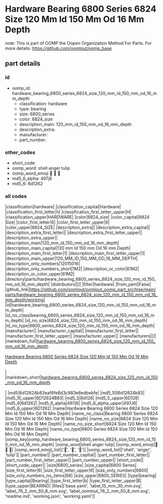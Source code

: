 # Hardware Bearing 6800 Series 6824 Size 120 Mm Id 150 Mm Od 16 Mm Depth  

note: This is part of OOMP the Oopen Organization Method For Parts. For more details: https://github.com/oomlout/oomp_base

##  part details





### id
* oomp_id: hardware_bearing_6800_series_6824_size_120_mm_id_150_mm_od_16_mm_depth
  * classification: hardware
  * type: bearing
  * size: 6800_series
  * color: 6824_size
  * description_main: 120_mm_id_150_mm_od_16_mm_depth
  * description_extra: 
  * manufacturer: 
  * part_number: 

### other_codes
* short_code: 
* oomp_word: shell anger tulip
* oomp_word_emoji :shell: :anger: :tulip:
* md5_6_alpha: 497j6
* md5_6: 6d1262

### all codes 
|classification|hardware|
|classification_capital|Hardware|
|classification_first_letter|h|
|classification_first_letter_upper|H|
|classification_upper|HARDWARE|
|color|6824_size|
|color_capital|6824 Size|
|color_first_letter|6|
|color_first_letter_upper|6|
|color_upper|6824_SIZE|
|description_extra||
|description_extra_capital||
|description_extra_first_letter||
|description_extra_first_letter_upper||
|description_extra_upper||
|description_main|120_mm_id_150_mm_od_16_mm_depth|
|description_main_capital|120 mm Id 150 mm Od 16 mm Depth|
|description_main_first_letter|1|
|description_main_first_letter_upper|1|
|description_main_upper|120_MM_ID_150_MM_OD_16_MM_DEPTH|
|description_only_numbers|12015016|
|description_only_numbers_short|1M2|
|description_or_color|61M2|
|description_or_color_upper|61M2|
|directory|parts/hardware_bearing_6800_series_6824_size_120_mm_id_150_mm_od_16_mm_depth|
|distributors|[]|
|filter|hardware|
|from_yaml|False|
|github_link|https://github.com/oomlout/oomlout_oomp_part_src/tree/main/parts/hardware_bearing_6800_series_6824_size_120_mm_id_150_mm_od_16_mm_depth/working|
|id|hardware_bearing_6800_series_6824_size_120_mm_id_150_mm_od_16_mm_depth|
|id_no_class|bearing_6800_series_6824_size_120_mm_id_150_mm_od_16_mm_depth|
|id_no_size|6824_size_120_mm_id_150_mm_od_16_mm_depth|
|id_no_type|6800_series_6824_size_120_mm_id_150_mm_od_16_mm_depth|
|manufacturer||
|manufacturer_capital||
|manufacturer_first_letter||
|manufacturer_first_letter_upper||
|manufacturer_upper||
|manufacturers|[]|
|markdown_full|[hardware_bearing_6800_series_6824_size_120_mm_id_150_mm_od_16_mm_depth](https://github.com/oomlout/oomlout_oomp_part_src/tree/main/parts/hardware_bearing_6800_series_6824_size_120_mm_id_150_mm_od_16_mm_depth/working)<br>[](https://github.com/oomlout/oomlout_oomp_part_src/tree/main/parts/hardware_bearing_6800_series_6824_size_120_mm_id_150_mm_od_16_mm_depth/working)<br>[Hardware Bearing 6800 Series 6824 Size 120 Mm Id 150 Mm Od 16 Mm Depth](https://github.com/oomlout/oomlout_oomp_part_src/tree/main/parts/hardware_bearing_6800_series_6824_size_120_mm_id_150_mm_od_16_mm_depth/working)<br><br>|
|markdown_short|[hardware_bearing_6800_series_6824_size_120_mm_id_150_mm_od_16_mm_depth](https://github.com/oomlout/oomlout_oomp_part_src/tree/main/parts/hardware_bearing_6800_series_6824_size_120_mm_id_150_mm_od_16_mm_depth/working)<br><br>|
|md5|6d12624b83eaf6fe8d3c983e8edbebfe|
|md5_10|6d12624b83|
|md5_10_upper|6D12624B83|
|md5_5|6d126|
|md5_5_upper|6D126|
|md5_6|6d1262|
|md5_6_alpha|497j6|
|md5_6_alpha_upper|497J6|
|md5_6_upper|6D1262|
|name|Hardware Bearing 6800 Series 6824 Size 120 Mm Id 150 Mm Od 16 Mm Depth|
|name_no_class|Bearing 6800 Series 6824 Size 120 Mm Id 150 Mm Od 16 Mm Depth|
|name_no_size|6824 Size 120 Mm Id 150 Mm Od 16 Mm Depth|
|name_no_size_short|6824 Size 120 Mm Id 150 Mm Od 16 Mm Depth|
|name_no_type|6800 Series 6824 Size 120 Mm Id 150 Mm Od 16 Mm Depth|
|oomp_key|oomp_hardware_bearing_6800_series_6824_size_120_mm_id_150_mm_od_16_mm_depth|
|oomp_word|shell anger tulip|
|oomp_word_emoji|:shell: :anger: :tulip:|
|oomp_word_emoji_list|[':shell:', ':anger:', ':tulip:']|
|oomp_word_list|['shell', 'anger', 'tulip']|
|part_number||
|part_number_capital||
|part_number_first_letter||
|part_number_first_letter_upper||
|part_number_upper||
|short_code||
|short_code_upper||
|size|6800_series|
|size_capital|6800 Series|
|size_first_letter|6|
|size_first_letter_upper|6|
|size_only_numbers|6800|
|size_only_numbers_no_zeros|68|
|size_upper|6800_SERIES|
|type|bearing|
|type_capital|Bearing|
|type_first_letter|b|
|type_first_letter_upper|B|
|type_upper|BEARING|
|files|['base.yaml', 'label_15_mm_30_mm.svg', 'label_76_2_mm_50_8_mm.svg', 'label_oomlout_76_2_mm_50_8_mm.svg', 'readme.md', 'working.json', 'working.yaml']|
